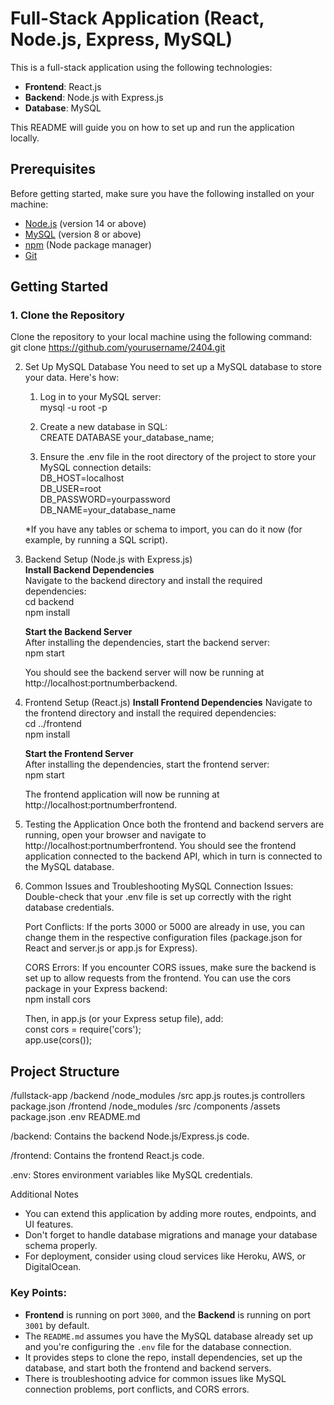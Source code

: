 # Full-Stack Application (React, Node.js, Express, MySQL)

This is a full-stack application using the following technologies:

- **Frontend**: React.js
- **Backend**: Node.js with Express.js
- **Database**: MySQL

This README will guide you on how to set up and run the application locally.

## Prerequisites

Before getting started, make sure you have the following installed on your machine:

- [Node.js](https://nodejs.org/) (version 14 or above)
- [MySQL](https://www.mysql.com/) (version 8 or above)
- [npm](https://www.npmjs.com/) (Node package manager)
- [Git](https://git-scm.com/)

## Getting Started

### 1. Clone the Repository

Clone the repository to your local machine using the following command:<br>
git clone https://github.com/yourusername/2404.git

2. Set Up MySQL Database
You need to set up a MySQL database to store your data. Here's how:
    1. Log in to your MySQL server:<br>
        mysql -u root -p

    2. Create a new database in SQL:<br>
        CREATE DATABASE your_database_name;

    3. Ensure the .env file in the root directory of the project to store your MySQL connection details:<br>
        DB_HOST=localhost<br>
        DB_USER=root<br>
        DB_PASSWORD=yourpassword<br>
        DB_NAME=your_database_name

    *If you have any tables or schema to import, you can do it now (for example, by running a SQL script).

3. Backend Setup (Node.js with Express.js) <br>
   **Install Backend Dependencies** <br>
    Navigate to the backend directory and install the required dependencies:<br>
    cd backend<br>
    npm install<br>
    
    **Start the Backend Server** <br>
    After installing the dependencies, start the backend server:<br>
    npm start

    You should see the backend server will now be running at http://localhost:portnumberbackend.

4. Frontend Setup (React.js)
    **Install Frontend Dependencies**
    Navigate to the frontend directory and install the required dependencies:<br>
    cd ../frontend <br>
    npm install

    **Start the Frontend Server** <br>
    After installing the dependencies, start the frontend server: <br>
    npm start

    The frontend application will now be running at http://localhost:portnumberfrontend.

5. Testing the Application
    Once both the frontend and backend servers are running, open your browser and navigate to http://localhost:portnumberfrontend. You should see the frontend application connected to the backend API, which in turn is connected to the MySQL database.

6. Common Issues and Troubleshooting
    MySQL Connection Issues: Double-check that your .env file is set up correctly with the right database credentials.

    Port Conflicts: If the ports 3000 or 5000 are already in use, you can change them in the respective configuration files (package.json for React and server.js or app.js for Express).

    CORS Errors: If you encounter CORS issues, make sure the backend is set up to allow requests from the frontend. You can use the cors package in your Express backend: <br>
    npm install cors <br>
    
    Then, in app.js (or your Express setup file), add: <br>
    const cors = require('cors'); <br>
    app.use(cors());

## Project Structure
/fullstack-app
  /backend
    /node_modules
    /src
      app.js
      routes.js
      controllers
    package.json
  /frontend
    /node_modules
    /src
      /components
      /assets
    package.json
  .env
  README.md

/backend: Contains the backend Node.js/Express.js code.

/frontend: Contains the frontend React.js code.

.env: Stores environment variables like MySQL credentials.

Additional Notes
- You can extend this application by adding more routes, endpoints, and UI features.
- Don't forget to handle database migrations and manage your database schema properly.
- For deployment, consider using cloud services like Heroku, AWS, or DigitalOcean.

### Key Points:

- **Frontend** is running on port `3000`, and the **Backend** is running on port `3001` by default.
- The `README.md` assumes you have the MySQL database already set up and you're configuring the `.env` file for the database connection.
- It provides steps to clone the repo, install dependencies, set up the database, and start both the frontend and backend servers.
- There is troubleshooting advice for common issues like MySQL connection problems, port conflicts, and CORS errors.

